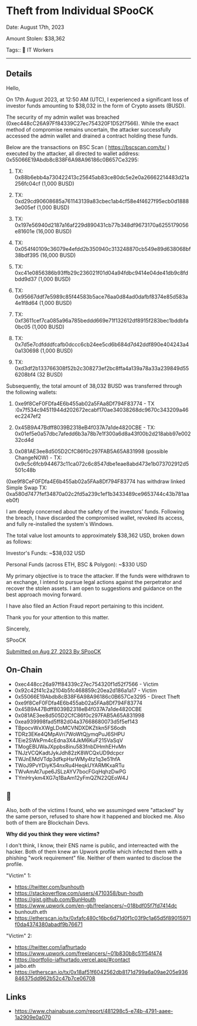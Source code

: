 # Theft from Individual SPooCK

Date: August 17th, 2023

Amount Stolen: $38,362

Tags:: 💼 IT Workers

---


## Details


Hello,

On 17th August 2023, at 12:50 AM (UTC), I experienced a significant loss of investor funds amounting to $38,032 in the form of Crypto assets (BUSD).

The security of my admin wallet was breached (0xec448cC26A97Ff84339C27ec754320F1D52f7566). While the exact method of compromise remains uncertain, the attacker successfully accessed the admin wallet and drained a contract holding these funds.

Below are the transactions on BSC Scan ( https://bscscan.com/tx/ ) executed by the attacker, all directed to wallet address: 0x55066E19Abdb8cB38F6A98A96186c0B657Ce3295:

1. TX: 0x88b6ebb4a730422413c25645ab83ce80dc5e2e0a26662214483d21a256fc04cf (1,000 BUSD)

2. TX: 0xd29cd90608685a761143139a83cbec1ab4cf58e4f4627f95ecb0d18883e005ef (1,000 BUSD)

3. TX: 0x197e56940d2187a16af229d890431cb77b348df9673170a6255179056e81601e (16,000 BUSD)

4. TX: 0x054f40109c36079e4efdd2b350940c313248870cb549e89d638068bf38bdf395 (16,000 BUSD)

5. TX: 0xc41e0856386b93ffb29c236021f01d04a94fdbc9414e04de41db9c8fdbdd9d37 (1,000 BUSD)

6. TX: 0x95667ddf7e5989c85f44583b5ace76aa0d84ad0dafbf8374e85d583a4e1f8d64 (1,000 BUSD)

7. TX: 0xf3611cef7ca085a96a785beddd669e71f132612df8915f283bec1bddbfa0bc05 (1,000 BUSD)

8. TX: 0x7d5e7cdfdddfcafb0dccc6cb24ee5cd6b684d7d42ddf890e404243a40a130698 (1,000 BUSD)

9. TX: 0xd3df2b133766308f52b2c308273ef2bc8ffa4a139a78a33a239849d556208bf4 (32 BUSD)

Subsequently, the total amount of 38,032 BUSD was transferred through the following wallets:

1. 0xe9f8CeF0FDfa4E6b455ab02a5FAa8Df794F83774 - TX :0x7f534c94511944d202672ecabf170ae34038268dc9670c343209a46ec2247ef2

2. 0x45B9A47Bdff8039B2318eB4f037A7a1de4820CBE - TX: 0x01ef5e0a57dbc7afedd6b3a78b7e1f300a6d8a43f00b2d218abb97e00232cd4d

3. 0x081AE3ee8d505D2CfC86f0c297FAB5A65A831998 (possible ChangeNOW) - TX: 0x9c5c6fcb944673c11ca072c6c8547dbe1eae8abd473e1b073702912d5501c48b


(0xe9f8CeF0FDfa4E6b455ab02a5FAa8Df794F83774 has withdraw linked Simple Swap TX: 0xa580d7477fef34870a02c2fd5a239c1ef1b3433489ce9653744c43b781aaeb0f)

I am deeply concerned about the safety of the investors' funds. Following the breach, I have discarded the compromised wallet, revoked its access, and fully re-installed the system's Windows.

The total value lost amounts to approximately $38,362 USD, broken down as follows:

Investor's Funds: ~$38,032 USD

Personal Funds (across ETH, BSC & Polygon): ~$330 USD

My primary objective is to trace the attacker. If the funds were withdrawn to an exchange, I intend to pursue legal actions against the perpetrator and recover the stolen assets. I am open to suggestions and guidance on the best approach moving forward.

I have also filed an Action Fraud report pertaining to this incident.

Thank you for your attention to this matter.

Sincerely,

SPooCK

[Submitted on Aug 27, 2023 By SPooCK](https://www.chainabuse.com/report/481298c5-e74b-4791-aaee-1a2909e0a070)



## On-Chain

- 0xec448cc26a97ff84339c27ec754320f1d52f7566 - Victim
- 0x92c42f41c2a2104b5fc468859c20ea2d186a1a17 - Victim
- 0x55066E19Abdb8cB38F6A98A96186c0B657Ce3295 - Direct Theft
- 0xe9f8CeF0FDfa4E6b455ab02a5FAa8Df794F83774
- 0x45B9A47Bdff8039B2318eB4f037A7a1de4820CBE
- 0x081AE3ee8d505D2CfC86f0c297FAB5A65A831998
- 0xea939998fad5ff82d04a37668680073d5f5ef143
- TBpocvWxXWgLDoMCVNDXDKZtikn5FS6odh
- TDRz3EKe4QMpAVri7WoWtQjymqPuJ6SHPU
- TEie2SWkPm4cEdna3X4JkM6KuF215VaSqV
- TMogEBUWaJXppbs8inu583fnbDHmhEHvMn
- TNJzVCQKadtJykJdh82zK8WCQxUD9dcpcr
- TWJnEMdVTdp3dfkpHsrWMy4tz1q3e51hfA
- TWoJ9PvYDiyK54nxRu4HeqkUYARMKxaRTu
- TWvAmAt7upe6JSLzAYV7bocFGqHqhzDwPG
- TYmHrykm4XG7q1BaAm12yFmQZN22QEoW4J


## 🤔

Also, both of the victims I found, who we assuminged were "attacked" by the same person, refused to share how it happened and blocked me. Also both of them are Blockchain Devs.

__Why did you think they were victims?__

I don't think, I know, their ENS name is public, and interreacted with the hacker. Both of them knew an Upwork profile which infected them with a phishing "work requirement" file. Neither of them wanted to disclose the profile.

"Victim" 1:

- https://twitter.com/bunhouth
- https://stackoverflow.com/users/4710358/bun-houth
- https://gist.github.com/BunHouth
- https://www.upwork.com/en-gb/freelancers/~018bdf05f7fd7414dc
- bunhouth.eth
- https://etherscan.io/tx/0xfafc480c16bc6d71d0f1c03f9c1a65d5f89015971f0da4374380abadf9b76671

"Victim" 2:

- https://twitter.com/iafhurtado
- https://www.upwork.com/freelancers/~01b830b8c51f54f474
- https://portfolio-iafhurtado.vercel.app/#contact
- jaibo.eth
- https://etherscan.io/tx/0x18af51f6042562db8171d799a6a09ae205e936846375dd962b52c47b7ce06708


## Links

- https://www.chainabuse.com/report/481298c5-e74b-4791-aaee-1a2909e0a070

